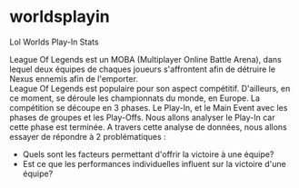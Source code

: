# worldsplayin
Lol Worlds Play-In Stats

League Of Legends est un MOBA (Multiplayer Online Battle Arena), dans lequel deux équipes de chaques joueurs s'affrontent afin de détruire le Nexus ennemis afin de l'emporter.  
League Of Legends est populaire pour son aspect compétitif. D'ailleurs, en ce moment, se déroule les championnats du monde, en Europe.
La compétition se découpe en 3 phases. Le Play-In, et le Main Event avec les phases de groupes et les Play-Offs.
Nous allons analyser le Play-In car cette phase est terminée.
A travers cette analyse de données, nous allons essayer de répondre à 2 problématiques : 
+ Quels sont les facteurs permettant d'offrir la victoire à une équipe?
+ Est ce que les performances individuelles influent sur la victoire d'une équipe?
